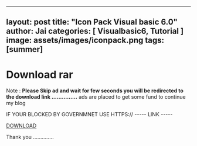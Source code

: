 

---
layout: post
title:  "Icon Pack Visual basic 6.0"
author: Jai
categories: [ Visualbasic6, Tutorial ]
image: assets/images/iconpack.png
tags: [summer]
---





# Download rar

Note : **Please Skip ad and wait for few seconds you will be redirected to the download link ...............**
ads are placed to get some fund to continue my blog

IF YOUR BLOCKED BY GOVERNMNET USE HTTPS://  -----    LINK -----


[DOWNLOAD](http://clesolea.com/2uEp)

Thank you ..............



